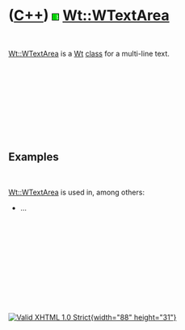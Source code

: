 



 

 

 

 

 

([C++](Cpp.htm)) ![Wt](PicWt.png) [Wt::WTextArea](CppWTextArea.htm)
===================================================================

 

[Wt::WTextArea](CppWTextArea.htm) is a [Wt](CppWt.htm)
[class](CppClass.htm) for a multi-line text.

 

 

 

 

 

Examples
--------

 

[Wt::WTextArea](CppWTextArea.htm) is used in, among others:

-   ...

 

 

 

 

 





 

[![Valid XHTML 1.0 Strict](valid-xhtml10.png){width="88"
height="31"}](http://validator.w3.org/check?uri=referer)
